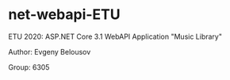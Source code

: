 # net-webapi-ETU
ETU 2020: ASP.NET Core 3.1 WebAPI Application "Music Library"

Author: Evgeny Belousov

Group: 6305

